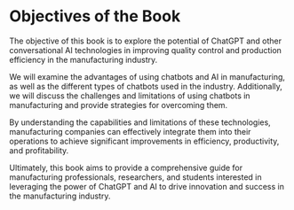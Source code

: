 Objectives of the Book
====================================

The objective of this book is to explore the potential of ChatGPT and other conversational AI technologies in improving quality control and production efficiency in the manufacturing industry.

We will examine the advantages of using chatbots and AI in manufacturing, as well as the different types of chatbots used in the industry. Additionally, we will discuss the challenges and limitations of using chatbots in manufacturing and provide strategies for overcoming them.

By understanding the capabilities and limitations of these technologies, manufacturing companies can effectively integrate them into their operations to achieve significant improvements in efficiency, productivity, and profitability.

Ultimately, this book aims to provide a comprehensive guide for manufacturing professionals, researchers, and students interested in leveraging the power of ChatGPT and AI to drive innovation and success in the manufacturing industry.


